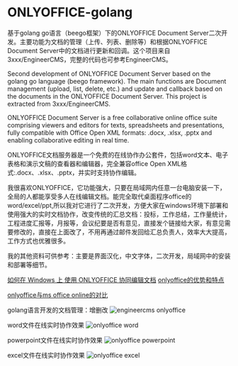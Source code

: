 # ONLYOFFICE-golang
基于golang go语言（beego框架）下的ONLYOFFICE Document Server二次开发。主要功能为文档的管理（上传、列表、删除等）和根据ONLYOFFICE Document Server中的文档进行更新和回调。这个项目来自3xxx/EngineerCMS，完整的代码也可参考EngineerCMS。

Second development of ONLYOFFICE Document Server based on the golang go language (beego framework). The main functions are Document management (upload, list, delete, etc.) and update and callback based on the documents in the ONLYOFFICE Document Server. This project is extracted from 3xxx/EngineerCMS.

ONLYOFFICE Document Server is a free collaborative online office suite comprising viewers and editors for texts, spreadsheets and presentations, fully compatible with Office Open XML formats: .docx, .xlsx, .pptx and enabling collaborative editing in real time.

ONLYOFFICE文档服务器是一个免费的在线协作办公套件，包括word文本、电子表格和演示文稿的查看器和编辑器，完全兼容office Open XML格式:.docx、.xlsx、.pptx，并实时支持协作编辑。

我很喜欢ONLYOFFICE，它功能强大，只要在局域网内任意一台电脑安装一下，全局的人都能享受多人在线编辑文档。能完全取代桌面程序office的word/excel/ppt,所以我对它进行了二次开发，方便大家在windows环境下部署和使用强大的实时文档协作，改变传统的汇总文档：投标，工作总结，工作量统计，工程进度汇报等，月报等，会议纪要是否有意见，直接发个链接给大家，有意见需要修改的，直接在上面改了，不用再通过邮件发回给汇总负责人，效率大大提高，工作方式也优雅很多。

我的其他资料可供参考：主要是界面汉化，中文字体，二次开发，局域网中的安装和部署等细节。

[如何在 Windows 上 使用 ONLYOFFICE 协同编辑文档](http://blog.csdn.net/hotqin888/article/details/79337881)
[onlyoffice的优势和特点](https://www.onlyoffice.com/document-editor-comparison.aspx)

[onlyoffice与ms office online的对比](https://help.onlyoffice.com/products/files/doceditor.aspx?fileid=4476630&doc=ZEFoK2lNMW1ZQjhRNjNyY2JnWk5MaVAvTUU4dmdhV3ZHWGtOL01GUStydz0_IjQ0NzY2MzAi0&_ga=2.247409280.564294813.1518263805-199484730.1518174023)

golang语言开发的文档管理：增删改
![engineercms onlyoffice](https://user-images.githubusercontent.com/10678867/36413347-e5d75f26-1658-11e8-8818-daaeec4746e5.jpg)

word文件在线实时协作效果
![onlyoffice word](https://user-images.githubusercontent.com/10678867/36413270-9fc09c00-1658-11e8-817e-3e58021a8253.jpg)

powerpoint文件在线实时协作效果
![onlyoffice powerpoint](https://user-images.githubusercontent.com/10678867/36413278-a61110ee-1658-11e8-9955-14241b8b8bd7.jpg)

excel文件在线实时协作效果
![onlyoffice excel](https://user-images.githubusercontent.com/10678867/36413285-ab0dcd8a-1658-11e8-9a11-4c94709efea8.jpg)
